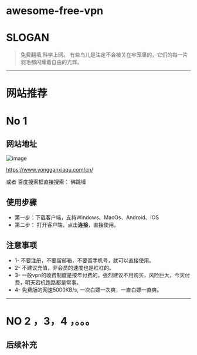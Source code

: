 # awesome-free-vpn

# SLOGAN
> 免费翻墙,科学上网。
> 有些鸟儿是注定不会被关在牢笼里的，它们的每一片羽毛都闪耀着自由的光辉。

-------------------------------------------

# 网站推荐
# No 1
## 网站地址
![image](https://user-images.githubusercontent.com/42163066/121831401-ef618200-ccf9-11eb-90b3-e409c8b6ef6e.png)

<https://www.yongganxiaqu.com/cn/>

或者 百度搜索框直接搜索： 佛跳墙

## 使用步骤
- 第一步：下载客户端，支持Windows、MacOs、Android、IOS
- 第二步： 打开客户端，点击**连接**，直接使用。

## 注意事项
- 1- 不要注册，不要留邮箱，不要留手机号，就可以直接使用。
- 2- 不建议充值，非会员的速度也是杠杠的。
- 3- 一般vpn的收费制度是按年付费的，强烈建议不用购买，风险巨大，今天付费，明天宕机跑路都是常事。
- 4- 免费版的网速5000KB/s, 一次白嫖一次爽，一直白嫖一直爽。


-------------------------------------------

#  NO 2 ，3，4 ，。。。
## 后续补充

